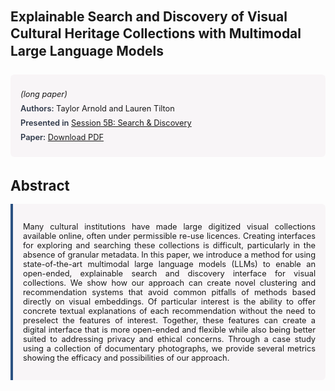 
<style>    
    h2 {
        margin-top: 0;
        margin-bottom: 1.5rem;
        line-height: 1.3;
    }
    
    h3 {
        margin-top: 2rem;
        margin-bottom: 1rem;
        font-size: 1.4rem;
        font-weight:bold;
    }
    
    .metadata {
        background-color: rgba(96,24,67,0.03);
        padding: 1rem;
        font-size:0.8rem;
        border-radius: 6px;
        margin-bottom: 2rem;
    }
    
    .metadata p {
        margin: 0.5rem 0;
    }
    
    .abstract {
        text-align: justify;
        font-size:0.8rem;
        padding: 1rem;
        background-color: rgba(96,24,67,0.03);
        border-left: 4px solid #2c5282;
        border-radius: 0 6px 6px 0;
    }
    
    strong {
        color: #2d3748;
        font-weight: 600;
    }
</style>
<main role="main">
<h2>Explainable Search and Discovery of Visual Cultural Heritage Collections with Multimodal Large Language Models</h2>

<section class="metadata">
<p style='font-size:0.8rem'><i>(long paper)</i></p>
<p><strong>Authors:</strong> Taylor Arnold and Lauren Tilton</p>
<p><strong>Presented in</strong> <a href="/programme/#session5B">Session 5B: Search & Discovery</a></p>
<p><strong>Paper:</strong> <a href="https://ceur-ws.org/Vol-3834/paper1.pdf">Download PDF</a></p>
</section>

<section>
<h3>Abstract</h3>
<div class="abstract">
<p>Many cultural institutions have made large digitized visual collections available online, often under permissible re-use licences. Creating interfaces for exploring and searching these collections is difficult, particularly in the absence of granular metadata. In this paper, we introduce a method for using state-of-the-art multimodal large language models (LLMs) to enable an open-ended, explainable search and discovery interface for visual collections. We show how our approach can create novel clustering and recommendation systems that avoid common pitfalls of methods based directly on visual embeddings. Of particular interest is the ability to offer concrete textual explanations of each recommendation without the need to preselect the features of interest. Together, these features can create a digital interface that is more open-ended and flexible while also being better suited to addressing privacy and ethical concerns. Through a case   study using a collection of documentary photographs, we provide several metrics showing the efficacy and possibilities of our approach.</p>
</div>
</section>
</main>